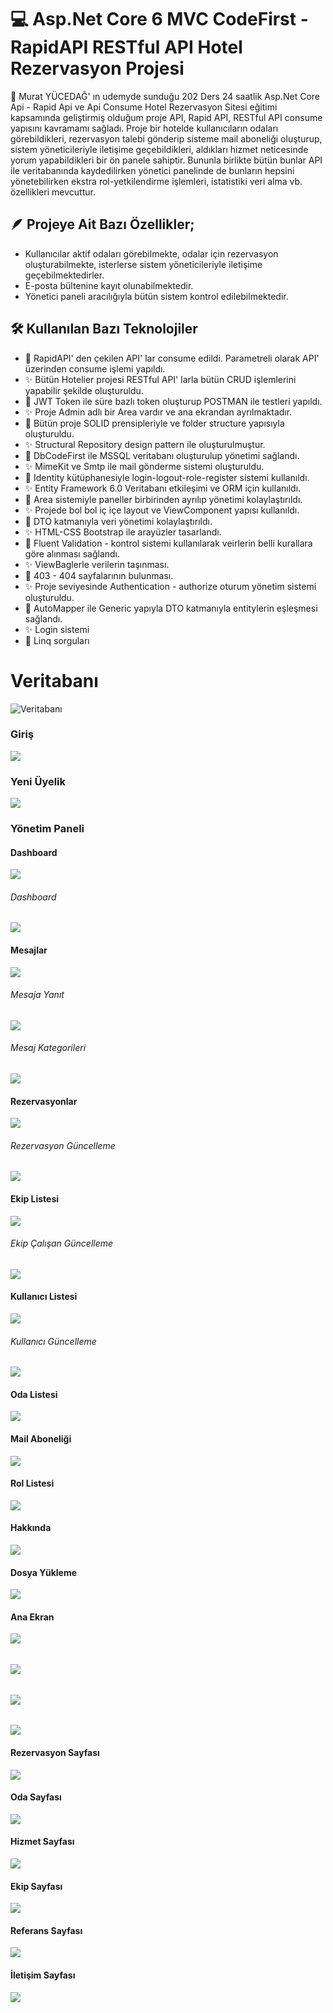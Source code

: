 # 💻 Asp.Net Core 6 MVC CodeFirst - RapidAPI RESTful API Hotel Rezervasyon Projesi
📢 Murat YÜCEDAĞ' ın udemyde sunduğu 202 Ders 24 saatlik Asp.Net Core Api - Rapid Api ve Api Consume Hotel Rezervasyon Sitesi eğitimi kapsamında geliştirmiş olduğum proje API, Rapid API, RESTful API consume yapısını kavramamı sağladı. Proje bir hotelde kullanıcıların odaları görebildikleri, rezervasyon talebi gönderip sisteme mail aboneliği oluşturup, sistem yöneticileriyle iletişime geçebildikleri, aldıkları hizmet neticesinde yorum yapabildikleri bir ön panele sahiptir. Bununla birlikte bütün bunlar API ile veritabanında kaydedilirken yönetici panelinde de bunların hepsini yönetebilirken ekstra rol-yetkilendirme işlemleri, istatistiki veri alma vb. özellikleri mevcuttur.

## 🪶 Projeye Ait Bazı Özellikler;
* Kullanıcılar aktif odaları görebilmekte, odalar için rezervasyon oluşturabilmekte, isterlerse sistem yöneticileriyle iletişime geçebilmektedirler.
* E-posta bültenine kayıt olunabilmektedir.
* Yönetici paneli aracılığıyla bütün sistem kontrol edilebilmektedir.

## 🛠️ Kullanılan Bazı Teknolojiler
* 🌟 RapidAPI' den çekilen API' lar consume edildi. Parametreli olarak API' üzerinden consume işlemi yapıldı.
* ✨ Bütün Hotelier projesi RESTful API' larla bütün CRUD işlemlerini yapabilir şekilde oluşturuldu.
* 🌟 JWT Token ile süre bazlı token oluşturup POSTMAN ile testleri yapıldı.
* ✨ Proje Admin adlı bir Area vardır ve ana ekrandan ayrılmaktadır. 
* 🌟 Bütün proje SOLID prensipleriyle ve folder structure yapısıyla oluşturuldu.
* ✨ Structural Repository design pattern ile oluşturulmuştur.
* 🌟 DbCodeFirst ile MSSQL veritabanı oluşturulup yönetimi sağlandı.
* ✨ MimeKit ve Smtp ile mail gönderme sistemi oluşturuldu.
* 🌟 Identity kütüphanesiyle login-logout-role-register sistemi kullanıldı.
* ✨ Entity Framework 6.0 Veritabanı etkileşimi ve ORM için kullanıldı.
* 🌟 Area sistemiyle paneller birbirinden ayrılıp yönetimi kolaylaştırıldı.
* ✨ Projede bol bol iç içe layout ve ViewComponent yapısı kullanıldı.
* 🌟 DTO katmanıyla veri yönetimi kolaylaştırıldı.	
* ✨ HTML-CSS Bootstrap ile arayüzler tasarlandı.
* 🌟 Fluent Validation - kontrol sistemi kullanılarak veirlerin belli kurallara göre alınması sağlandı.
* ✨ ViewBaglerle verilerin taşınması.
* 🌟 403 - 404 sayfalarının bulunması.
* ✨ Proje seviyesinde Authentication - authorize oturum yönetim sistemi oluşturuldu.
* 🌟 AutoMapper ile Generic yapıyla DTO katmanıyla entitylerin eşleşmesi sağlandı.
* ✨ Login sistemi
* 🌟 Linq sorguları


# Veritabanı
![Veritabanı](https://github.com/batuhanyalin/HotelApiProject/blob/master/Frontend/HotelApiProject.WebUI/wwwroot/images/projectScreenshots/database.png?raw=true)
### Giriş
![](https://github.com/batuhanyalin/HotelApiProject/blob/master/Frontend/HotelApiProject.WebUI/wwwroot/images/projectScreenshots/login.png?raw=true)
### Yeni Üyelik
![](https://github.com/batuhanyalin/HotelApiProject/blob/master/Frontend/HotelApiProject.WebUI/wwwroot/images/projectScreenshots/register.png?raw=true)

### Yönetim Paneli
#### Dashboard
![](https://github.com/batuhanyalin/HotelApiProject/blob/master/Frontend/HotelApiProject.WebUI/wwwroot/images/projectScreenshots/dashboard.png?raw=true)
###### Dashboard
![](https://github.com/batuhanyalin/HotelApiProject/blob/master/Frontend/HotelApiProject.WebUI/wwwroot/images/projectScreenshots/dashboardMessageNotification.png?raw=true)
#### Mesajlar
![](https://github.com/batuhanyalin/HotelApiProject/blob/master/Frontend/HotelApiProject.WebUI/wwwroot/images/projectScreenshots/message.png?raw=true)
###### Mesaja Yanıt
![](https://github.com/batuhanyalin/HotelApiProject/blob/master/Frontend/HotelApiProject.WebUI/wwwroot/images/projectScreenshots/answerMessage.png?raw=true)
###### Mesaj Kategorileri
![](https://github.com/batuhanyalin/HotelApiProject/blob/master/Frontend/HotelApiProject.WebUI/wwwroot/images/projectScreenshots/messageCategory.png?raw=true)
#### Rezervasyonlar
![](https://github.com/batuhanyalin/HotelApiProject/blob/master/Frontend/HotelApiProject.WebUI/wwwroot/images/projectScreenshots/reservationList.png?raw=true)
###### Rezervasyon Güncelleme
![](https://github.com/batuhanyalin/HotelApiProject/blob/master/Frontend/HotelApiProject.WebUI/wwwroot/images/projectScreenshots/reservationUpdate.png?raw=true)
#### Ekip Listesi
![](https://github.com/batuhanyalin/HotelApiProject/blob/master/Frontend/HotelApiProject.WebUI/wwwroot/images/projectScreenshots/staffList.png?raw=true)
###### Ekip Çalışan Güncelleme
![](https://github.com/batuhanyalin/HotelApiProject/blob/master/Frontend/HotelApiProject.WebUI/wwwroot/images/projectScreenshots/staffUpdate.png?raw=true)
#### Kullanıcı Listesi
![](https://github.com/batuhanyalin/HotelApiProject/blob/master/Frontend/HotelApiProject.WebUI/wwwroot/images/projectScreenshots/userList.png?raw=true)
###### Kullanıcı Güncelleme
![](https://github.com/batuhanyalin/HotelApiProject/blob/master/Frontend/HotelApiProject.WebUI/wwwroot/images/projectScreenshots/userUpdate.png?raw=true)
#### Oda Listesi
![](https://github.com/batuhanyalin/HotelApiProject/blob/master/Frontend/HotelApiProject.WebUI/wwwroot/images/projectScreenshots/roomList.png?raw=true)
#### Mail Aboneliği 
![](https://github.com/batuhanyalin/HotelApiProject/blob/master/Frontend/HotelApiProject.WebUI/wwwroot/images/projectScreenshots/subscribeList.png?raw=true)
#### Rol Listesi
![](https://github.com/batuhanyalin/HotelApiProject/blob/master/Frontend/HotelApiProject.WebUI/wwwroot/images/projectScreenshots/roleList.png?raw=true)
#### Hakkında
![](https://github.com/batuhanyalin/HotelApiProject/blob/master/Frontend/HotelApiProject.WebUI/wwwroot/images/projectScreenshots/aboutUpdate.png?raw=true)
#### Dosya Yükleme
![](https://github.com/batuhanyalin/HotelApiProject/blob/master/Frontend/HotelApiProject.WebUI/wwwroot/images/projectScreenshots/fileUpload.png?raw=true)

#### Ana Ekran
![](https://github.com/batuhanyalin/HotelApiProject/blob/master/Frontend/HotelApiProject.WebUI/wwwroot/images/projectScreenshots/defaultPage.png?raw=true)
######
![](https://github.com/batuhanyalin/HotelApiProject/blob/master/Frontend/HotelApiProject.WebUI/wwwroot/images/projectScreenshots/defaultPage2.png?raw=true)
######
![](https://github.com/batuhanyalin/HotelApiProject/blob/master/Frontend/HotelApiProject.WebUI/wwwroot/images/projectScreenshots/footer.png?raw=true)
######
![](https://github.com/batuhanyalin/HotelApiProject/blob/master/Frontend/HotelApiProject.WebUI/wwwroot/images/projectScreenshots/aboutPage.png?raw=true)
#### Rezervasyon Sayfası
![](https://github.com/batuhanyalin/HotelApiProject/blob/master/Frontend/HotelApiProject.WebUI/wwwroot/images/projectScreenshots/reservationPage.png?raw=true)
#### Oda Sayfası
![](https://github.com/batuhanyalin/HotelApiProject/blob/master/Frontend/HotelApiProject.WebUI/wwwroot/images/projectScreenshots/roomPage.png?raw=true)
#### Hizmet Sayfası
![](https://github.com/batuhanyalin/HotelApiProject/blob/master/Frontend/HotelApiProject.WebUI/wwwroot/images/projectScreenshots/servicePage.png?raw=true)
#### Ekip Sayfası
![](https://github.com/batuhanyalin/HotelApiProject/blob/master/Frontend/HotelApiProject.WebUI/wwwroot/images/projectScreenshots/staffPage.png?raw=true)
#### Referans Sayfası
![](https://github.com/batuhanyalin/HotelApiProject/blob/master/Frontend/HotelApiProject.WebUI/wwwroot/images/projectScreenshots/testimonialPage.png?raw=true)
#### İletişim Sayfası
![](https://github.com/batuhanyalin/HotelApiProject/blob/master/Frontend/HotelApiProject.WebUI/wwwroot/images/projectScreenshots/contactPage.png?raw=true)

